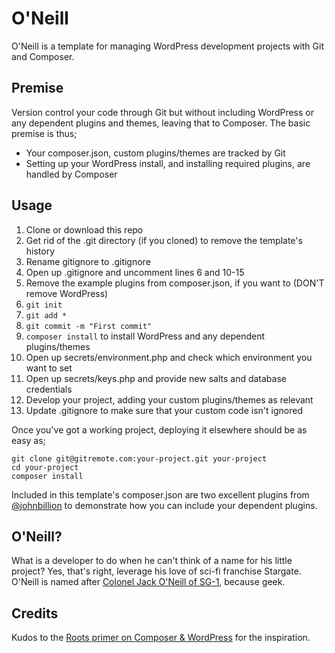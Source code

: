 # O'Neill

O'Neill is a template for managing WordPress development projects with Git and Composer.

## Premise

Version control your code through Git but without including WordPress or any dependent plugins and themes, leaving that to Composer. The basic premise is thus;
* Your composer.json, custom plugins/themes are tracked by Git
* Setting up your WordPress install, and installing required plugins, are handled by Composer

## Usage

1. Clone or download this repo
1. Get rid of the .git directory (if you cloned) to remove the template's history
1. Rename gitignore to .gitignore
1. Open up .gitignore and uncomment lines 6 and 10-15
1. Remove the example plugins from composer.json, if you want to (DON'T remove WordPress)
1. `git init`
1. `git add *`
1. `git commit -m "First commit"`
1. `composer install` to install WordPress and any dependent plugins/themes
1. Open up secrets/environment.php and check which environment you want to set
1. Open up secrets/keys.php and provide new salts and database credentials
1. Develop your project, adding your custom plugins/themes as relevant
1. Update .gitignore to make sure that your custom code isn't ignored

Once you've got a working project, deploying it elsewhere should be as easy as;
```
git clone git@gitremote.com:your-project.git your-project
cd your-project
composer install
```

Included in this template's composer.json are two excellent plugins from [@johnbillion](https://github.com/johnbillion) to demonstrate how you can include your dependent plugins.

## O'Neill?

What is a developer to do when he can't think of a name for his little project? Yes, that's right, leverage his love of sci-fi franchise Stargate. O'Neill is named after [Colonel Jack O'Neill of SG-1](https://en.wikipedia.org/wiki/Jack_O'Neill), because geek.

## Credits

Kudos to the [Roots primer on Composer & WordPress](http://roots.io/using-composer-with-wordpress/) for the inspiration.